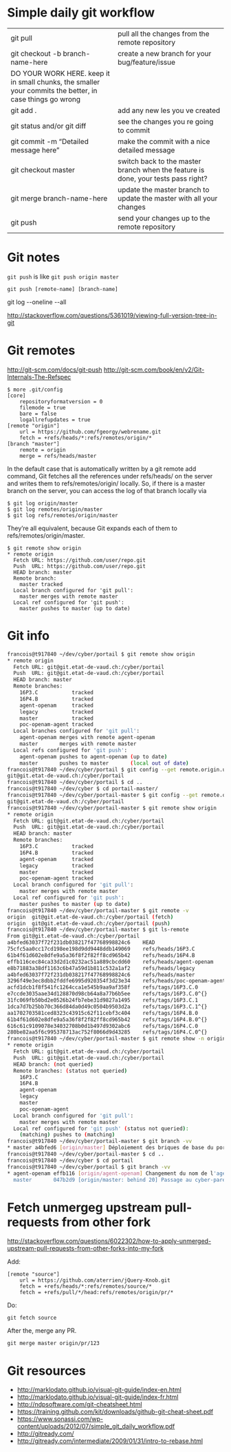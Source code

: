 
# Simple daily git workflow


|   |   |
|---|---|
| git pull  | pull all the changes from the remote repository  |
| git checkout -b branch-name-here  | create a new branch for your bug/feature/issue  |
| DO YOUR WORK HERE. keep it in small chunks, the smaller your commits the better, in case things go wrong |   |
| git add . | add any new les you ve created  |
| git status and/or git diff  | see the changes you re going to commit  |
| git commit -m “Detailed message here”  | make the commit with a nice detailed message  |
| git checkout master  | switch back to the master branch when the feature is done, your tests pass right?  |
| git merge branch-name-here | update the master branch to update the master with all your changes  |
| git push  | send your changes up to the remote repository  |

# Git notes

`git push` is like `git push origin master`

```
git push [remote-name] [branch-name]
```

git log --oneline --all

http://stackoverflow.com/questions/5361019/viewing-full-version-tree-in-git

# Git remotes

http://git-scm.com/docs/git-push
http://git-scm.com/book/en/v2/Git-Internals-The-Refspec

```
$ more .git/config 
[core]
	repositoryformatversion = 0
	filemode = true
	bare = false
	logallrefupdates = true
[remote "origin"]
	url = https://github.com/fgeorgy/webrename.git
	fetch = +refs/heads/*:refs/remotes/origin/*
[branch "master"]
	remote = origin
	merge = refs/heads/master
```

In the default case that is automatically written by a git remote add command, Git fetches all the references under refs/heads/ on the server and writes them to refs/remotes/origin/ locally. So, if there is a master branch on the server, you can access the log of that branch locally via

```
$ git log origin/master
$ git log remotes/origin/master
$ git log refs/remotes/origin/master
```

They’re all equivalent, because Git expands each of them to refs/remotes/origin/master.

```
$ git remote show origin
* remote origin
  Fetch URL: https://github.com/user/repo.git
  Push  URL: https://github.com/user/repo.git
  HEAD branch: master
  Remote branch:
    master tracked
  Local branch configured for 'git pull':
    master merges with remote master
  Local ref configured for 'git push':
    master pushes to master (up to date)
```

# Git info

```bash
francois@t917840 ~/dev/cyber/portail $ git remote show origin
* remote origin
  Fetch URL: git@git.etat-de-vaud.ch:/cyber/portail
  Push  URL: git@git.etat-de-vaud.ch:/cyber/portail
  HEAD branch: master
  Remote branches:
    16P3.C           tracked
    16P4.B           tracked
    agent-openam     tracked
    legacy           tracked
    master           tracked
    poc-openam-agent tracked
  Local branches configured for 'git pull':
    agent-openam merges with remote agent-openam
    master       merges with remote master
  Local refs configured for 'git push':
    agent-openam pushes to agent-openam (up to date)
    master       pushes to master       (local out of date)
francois@t917840 ~/dev/cyber/portail $ git config --get remote.origin.url
git@git.etat-de-vaud.ch:/cyber/portail
francois@t917840 ~/dev/cyber/portail $ cd ..
francois@t917840 ~/dev/cyber $ cd portail-master/
francois@t917840 ~/dev/cyber/portail-master $ git config --get remote.origin.url
git@git.etat-de-vaud.ch:/cyber/portail
francois@t917840 ~/dev/cyber/portail-master $ git remote show origin
* remote origin
  Fetch URL: git@git.etat-de-vaud.ch:/cyber/portail
  Push  URL: git@git.etat-de-vaud.ch:/cyber/portail
  HEAD branch: master
  Remote branches:
    16P3.C           tracked
    16P4.B           tracked
    agent-openam     tracked
    legacy           tracked
    master           tracked
    poc-openam-agent tracked
  Local branch configured for 'git pull':
    master merges with remote master
  Local ref configured for 'git push':
    master pushes to master (up to date)
francois@t917840 ~/dev/cyber/portail-master $ git remote -v
origin	git@git.etat-de-vaud.ch:/cyber/portail (fetch)
origin	git@git.etat-de-vaud.ch:/cyber/portail (push)
francois@t917840 ~/dev/cyber/portail-master $ git ls-remote
From git@git.etat-de-vaud.ch:/cyber/portail
a4bfed63037f72f231db038217f47768998824c6	HEAD
75cfc5aa0cc17cd198ee198d9dd9448ddb149069	refs/heads/16P3.C
61b4f61d602e8dfe9a5a36f8f2f82ff8cd965b42	refs/heads/16P4.B
effb116cec84ca33d2d1c0232ac51a889cbcdd60	refs/heads/agent-openam
e8b71883a38df1163c6b47a59d1b811c532a1af2	refs/heads/legacy
a4bfed63037f72f231db038217f47768998824c6	refs/heads/master
3296f49e3ec8dbb2fddfe6995d920354f3d23e34	refs/heads/poc-openam-agent
acfd1dcb1f8f541fc1264cca1e545b9aa9af358f	refs/tags/16P3.C.0
e7ccde3035aae34d128870d98cb64a8a77b6b5ee	refs/tags/16P3.C.0^{}
31fc069fb50bd2e0526b24fb7ebe31d9827a1495	refs/tags/16P3.C.1
1dca7d7b25bb70c366d84da0d49c0504b9503d2a	refs/tags/16P3.C.1^{}
aa1702703581ced8323c43915c62f11cebf3c404	refs/tags/16P4.B.0
61b4f61d602e8dfe9a5a36f8f2f82ff8cd965b42	refs/tags/16P4.B.0^{}
616c61c9109078e34032708b0d1b497d9302abc6	refs/tags/16P4.C.0
280be82aa5f6c995378713ac752f8066d9d43285	refs/tags/16P4.C.0^{}
francois@t917840 ~/dev/cyber/portail-master $ git remote show -n origin
* remote origin
  Fetch URL: git@git.etat-de-vaud.ch:/cyber/portail
  Push  URL: git@git.etat-de-vaud.ch:/cyber/portail
  HEAD branch: (not queried)
  Remote branches: (status not queried)
    16P3.C
    16P4.B
    agent-openam
    legacy
    master
    poc-openam-agent
  Local branch configured for 'git pull':
    master merges with remote master
  Local ref configured for 'git push' (status not queried):
    (matching) pushes to (matching)
francois@t917840 ~/dev/cyber/portail-master $ git branch -vv
* master a4bfed6 [origin/master] Déploiement des briques de base du portail en IN
francois@t917840 ~/dev/cyber/portail-master $ cd ..
francois@t917840 ~/dev/cyber $ cd portail
francois@t917840 ~/dev/cyber/portail $ git branch -vv
* agent-openam effb116 [origin/agent-openam] Changement du nom de l'agent
  master       047b2d9 [origin/master: behind 20] Passage au cyber-parent 2.4.0-SNAPSHOT pour avoir les nouvelles propriétés du configserver de dev -> slv1443v:47620
```

# Fetch unmergeg upstream pull-requests from other fork

http://stackoverflow.com/questions/6022302/how-to-apply-unmerged-upstream-pull-requests-from-other-forks-into-my-fork

Add:

```
[remote "source"]
    url = https://github.com/aterrien/jQuery-Knob.git
    fetch = +refs/heads/*:refs/remotes/source/*
    fetch = +refs/pull/*/head:refs/remotes/origin/pr/*
````

Do:

```
git fetch source
```

After the, merge any PR.

```
git merge master origin/pr/123
```

# Git resources

* http://marklodato.github.io/visual-git-guide/index-en.html
* http://marklodato.github.io/visual-git-guide/index-fr.html
* http://ndpsoftware.com/git-cheatsheet.html
* https://training.github.com/kit/downloads/github-git-cheat-sheet.pdf
* https://www.sonassi.com/wp-content/uploads/2012/07/simple_git_daily_workflow.pdf
* http://gitready.com/
* http://gitready.com/intermediate/2009/01/31/intro-to-rebase.html












